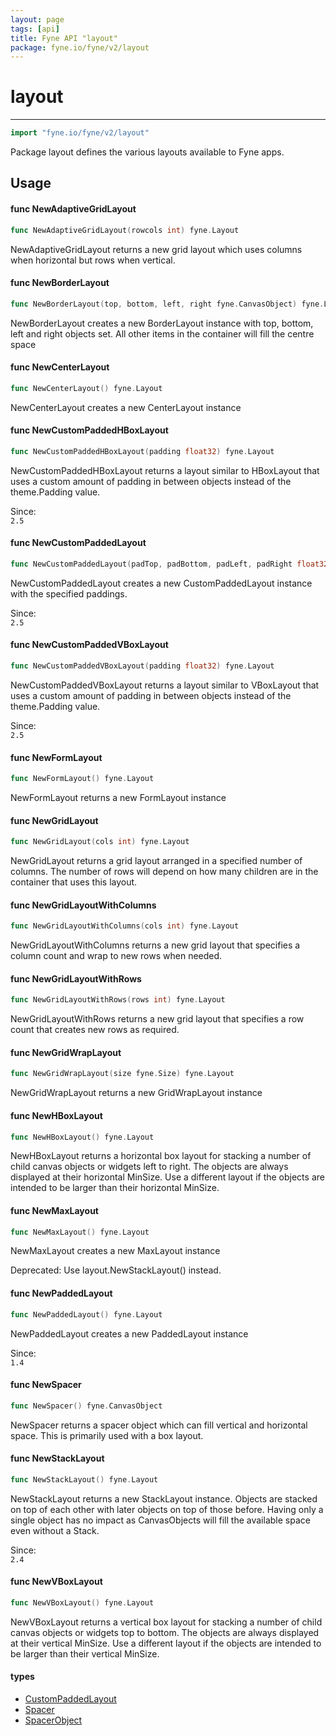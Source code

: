 ```yaml
---
layout: page
tags: [api]
title: Fyne API "layout"
package: fyne.io/fyne/v2/layout
---
```


# layout
---
```go
import "fyne.io/fyne/v2/layout"
```

Package layout defines the various layouts available to Fyne apps.

## Usage

#### func  NewAdaptiveGridLayout

```go
func NewAdaptiveGridLayout(rowcols int) fyne.Layout
```
NewAdaptiveGridLayout returns a new grid layout which uses columns when horizontal but rows when vertical.

#### func  NewBorderLayout

```go
func NewBorderLayout(top, bottom, left, right fyne.CanvasObject) fyne.Layout
```
NewBorderLayout creates a new BorderLayout instance with top, bottom, left and right objects set. All other items in the container will fill the centre space

#### func  NewCenterLayout

```go
func NewCenterLayout() fyne.Layout
```
NewCenterLayout creates a new CenterLayout instance

#### func  NewCustomPaddedHBoxLayout

```go
func NewCustomPaddedHBoxLayout(padding float32) fyne.Layout
```
NewCustomPaddedHBoxLayout returns a layout similar to HBoxLayout that uses a custom amount of padding in between objects instead of the theme.Padding value.


<div class="since">Since: <code>
2.5</code></div>

#### func  NewCustomPaddedLayout

```go
func NewCustomPaddedLayout(padTop, padBottom, padLeft, padRight float32) fyne.Layout
```
NewCustomPaddedLayout creates a new CustomPaddedLayout instance with the specified paddings.


<div class="since">Since: <code>
2.5</code></div>

#### func  NewCustomPaddedVBoxLayout

```go
func NewCustomPaddedVBoxLayout(padding float32) fyne.Layout
```
NewCustomPaddedVBoxLayout returns a layout similar to VBoxLayout that uses a custom amount of padding in between objects instead of the theme.Padding value.


<div class="since">Since: <code>
2.5</code></div>

#### func  NewFormLayout

```go
func NewFormLayout() fyne.Layout
```
NewFormLayout returns a new FormLayout instance

#### func  NewGridLayout

```go
func NewGridLayout(cols int) fyne.Layout
```
NewGridLayout returns a grid layout arranged in a specified number of columns. The number of rows will depend on how many children are in the container that uses this layout.

#### func  NewGridLayoutWithColumns

```go
func NewGridLayoutWithColumns(cols int) fyne.Layout
```
NewGridLayoutWithColumns returns a new grid layout that specifies a column count and wrap to new rows when needed.

#### func  NewGridLayoutWithRows

```go
func NewGridLayoutWithRows(rows int) fyne.Layout
```
NewGridLayoutWithRows returns a new grid layout that specifies a row count that creates new rows as required.

#### func  NewGridWrapLayout

```go
func NewGridWrapLayout(size fyne.Size) fyne.Layout
```
NewGridWrapLayout returns a new GridWrapLayout instance

#### func  NewHBoxLayout

```go
func NewHBoxLayout() fyne.Layout
```
NewHBoxLayout returns a horizontal box layout for stacking a number of child canvas objects or widgets left to right. The objects are always displayed at their horizontal MinSize. Use a different layout if the objects are intended to be larger than their horizontal MinSize.

#### func  NewMaxLayout

```go
func NewMaxLayout() fyne.Layout
```
NewMaxLayout creates a new MaxLayout instance


<div class="deprecated">
Deprecated: Use layout.NewStackLayout() instead.</div>

#### func  NewPaddedLayout

```go
func NewPaddedLayout() fyne.Layout
```
NewPaddedLayout creates a new PaddedLayout instance


<div class="since">Since: <code>
1.4</code></div>

#### func  NewSpacer

```go
func NewSpacer() fyne.CanvasObject
```
NewSpacer returns a spacer object which can fill vertical and horizontal space. This is primarily used with a box layout.

#### func  NewStackLayout

```go
func NewStackLayout() fyne.Layout
```
NewStackLayout returns a new StackLayout instance. Objects are stacked on top of each other with later objects on top of those before. Having only a single object has no impact as CanvasObjects will fill the available space even without a Stack.


<div class="since">Since: <code>
2.4</code></div>

#### func  NewVBoxLayout

```go
func NewVBoxLayout() fyne.Layout
```
NewVBoxLayout returns a vertical box layout for stacking a number of child canvas objects or widgets top to bottom. The objects are always displayed at their vertical MinSize. Use a different layout if the objects are intended to be larger than their vertical MinSize.

#### types

 * [CustomPaddedLayout](custompaddedlayout.html)
 * [Spacer](spacer.html)
 * [SpacerObject](spacerobject.html)
